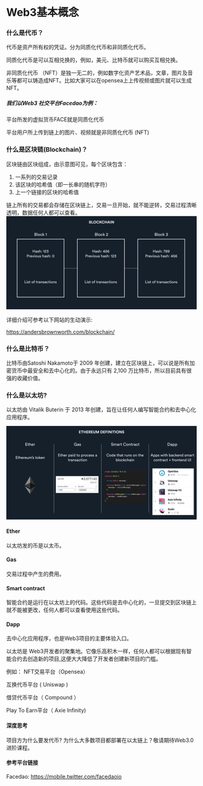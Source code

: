 # Web3基本概念

### 什么是代币？
代币是资产所有权的凭证。分为同质化代币和非同质化代币。

同质化代币是可以互相兑换的，例如，美元、比特币就可以购买互相兑换。

非同质化代币 （NFT）是独一无二的，例如数字化资产艺术品，文章，图片及音乐等都可以铸造成NFT。比如大家可以在opensea上上传视频或图片就可以生成NFT。

##### 我们以Web3 社交平台Facedao为例：

平台所发的虚拟货币FACE就是同质化代币

平台用户所上传到链上的图片、视频就是非同质化代币 (NFT)

### 什么是区块链(Blockchain)？
区块链由区块组成，由示意图可见，每个区块包含：

1. 一系列的交易记录
2. 该区块的哈希值（即一长串的随机字符）
3. 上一个链接的区块的哈希值

链上所有的交易都会存储在区块链上，交易一旦开始，就不能逆转，交易过程清晰透明，数据任何人都可以查看。
![PNG](../web3/images/区块链示例.png)

详细介绍可参考以下网站的生动演示:

https://andersbrownworth.com/blockchain/

### 什么是比特币？
比特币由Satoshi Nakamoto于 2009 年创建，建立在区块链上，可以说是所有加密货币中最安全和去中心化的。由于永远只有 2,100 万比特币，所以目前具有很强的收藏价值。

### 什么是以太坊?
以太坊由 Vitalik Buterin 于 2013 年创建，旨在让任何人编写智能合约和去中心化应用程序。

![PNG](../web3/images/以太坊示例.png)

#### Ether 
以太坊发的币是以太币。

#### Gas
交易过程中产生的费用。

#### Smart contract
智能合约是运行在以太坊上的代码。这些代码是去中心化的，一旦提交到区块链上就不能被更改，任何人都可以查看使用这些代码。

#### Dapp
去中心化应用程序，也是Web3项目的主要体验入口。

以太坊是 Web3开发者的聚集地。它像乐高积木一样，任何人都可以根据现有智能合约去创造新的项目,这便大大降低了开发者创建新项目的门槛。

例如：
NFT交易平台（Opensea）

互换代币平台 ( Uniswap )

借贷代币平台（ Compound ）

Play To Earn平台（ Axie Infinity) 

#### 深度思考
项目方为什么要发代币? 为什么大多数项目都部署在以太链上？敬请期待Web3.0进阶课程。

#### 参考平台链接
Facedao: https://mobile.twitter.com/facedaoio
